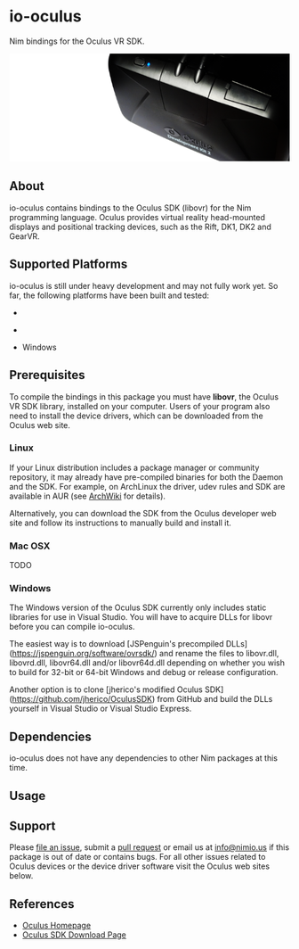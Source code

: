 # io-oculus
Nim bindings for the Oculus VR SDK.

![io-spacenav Logo](logo.png)

## About

io-oculus contains bindings to the Oculus SDK (libovr) for the Nim programming
language. Oculus provides virtual reality head-mounted displays and positional
tracking devices, such as the Rift, DK1, DK2 and GearVR.


## Supported Platforms

io-oculus is still under heavy development and may not fully work yet. So far,
the following platforms have been built and tested:

- ~~~Linux~~~
- ~~~Mac OSX~~~
- Windows


## Prerequisites

To compile the bindings in this package you must have **libovr**, the Oculus VR
SDK library, installed on your computer. Users of your program also need to
install the device drivers, which can be downloaded from the Oculus web site.

### Linux

If your Linux distribution includes a package manager or community repository,
it may already have pre-compiled binaries for both the Daemon and the SDK. For
example, on ArchLinux the driver, udev rules and SDK are available in AUR (see
[ArchWiki](https://wiki.archlinux.org/index.php/Oculus_Rift) for details).

Alternatively, you can download the SDK from the Oculus developer web site and
follow its instructions to manually build and install it.

### Mac OSX

TODO

### Windows

The Windows version of the Oculus SDK currently only includes static libraries
for use in Visual Studio. You will have to acquire DLLs for libovr before you
can compile io-oculus.

The easiest way is to download [JSPenguin's precompiled DLLs]
(https://jspenguin.org/software/ovrsdk/) and rename the files to libovr.dll,
libovrd.dll, libovr64.dll and/or libovr64d.dll depending on whether you wish to
build for 32-bit or 64-bit Windows and debug or release configuration.

Another option is to clone [jherico's modified Oculus SDK]
(https://github.com/jherico/OculusSDK) from GitHub and build the DLLs yourself
in Visual Studio or Visual Studio Express.


## Dependencies

io-oculus does not have any dependencies to other Nim packages at this time.


## Usage


## Support

Please [file an issue](https://github.com/nimious/io-oculus/issues), submit a
[pull request](https://github.com/nimious/io-oculus/pulls?q=is%3Aopen+is%3Apr)
or email us at info@nimio.us if this package is out of date or contains bugs.
For all other issues related to Oculus devices or the device driver software
visit the Oculus web sites below.


## References

- [Oculus Homepage](https://www.oculus.com)
- [Oculus SDK Download Page](https://developer.oculus.com/downloads/)
